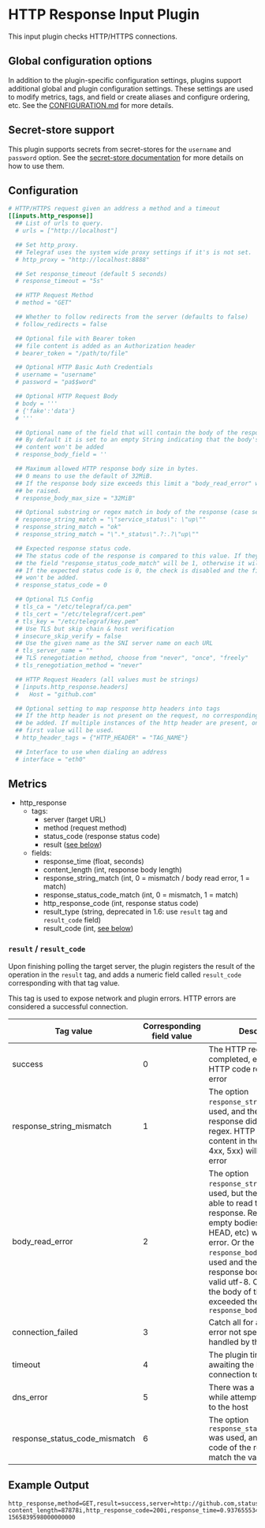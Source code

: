 # HTTP Response Input Plugin

This input plugin checks HTTP/HTTPS connections.

## Global configuration options <!-- @/docs/includes/plugin_config.md -->

In addition to the plugin-specific configuration settings, plugins support
additional global and plugin configuration settings. These settings are used to
modify metrics, tags, and field or create aliases and configure ordering, etc.
See the [CONFIGURATION.md][CONFIGURATION.md] for more details.

[CONFIGURATION.md]: ../../../docs/CONFIGURATION.md#plugins

## Secret-store support

This plugin supports secrets from secret-stores for the `username` and
`password` option.
See the [secret-store documentation][SECRETSTORE] for more details on how
to use them.

[SECRETSTORE]: ../../../docs/CONFIGURATION.md#secret-store-secrets

## Configuration

```toml @sample.conf
# HTTP/HTTPS request given an address a method and a timeout
[[inputs.http_response]]
  ## List of urls to query.
  # urls = ["http://localhost"]

  ## Set http_proxy.
  ## Telegraf uses the system wide proxy settings if it's is not set.
  # http_proxy = "http://localhost:8888"

  ## Set response_timeout (default 5 seconds)
  # response_timeout = "5s"

  ## HTTP Request Method
  # method = "GET"

  ## Whether to follow redirects from the server (defaults to false)
  # follow_redirects = false

  ## Optional file with Bearer token
  ## file content is added as an Authorization header
  # bearer_token = "/path/to/file"

  ## Optional HTTP Basic Auth Credentials
  # username = "username"
  # password = "pa$$word"

  ## Optional HTTP Request Body
  # body = '''
  # {'fake':'data'}
  # '''

  ## Optional name of the field that will contain the body of the response.
  ## By default it is set to an empty String indicating that the body's
  ## content won't be added
  # response_body_field = ''

  ## Maximum allowed HTTP response body size in bytes.
  ## 0 means to use the default of 32MiB.
  ## If the response body size exceeds this limit a "body_read_error" will
  ## be raised.
  # response_body_max_size = "32MiB"

  ## Optional substring or regex match in body of the response (case sensitive)
  # response_string_match = "\"service_status\": \"up\""
  # response_string_match = "ok"
  # response_string_match = "\".*_status\".?:.?\"up\""

  ## Expected response status code.
  ## The status code of the response is compared to this value. If they match,
  ## the field "response_status_code_match" will be 1, otherwise it will be 0.
  ## If the expected status code is 0, the check is disabled and the field
  ## won't be added.
  # response_status_code = 0

  ## Optional TLS Config
  # tls_ca = "/etc/telegraf/ca.pem"
  # tls_cert = "/etc/telegraf/cert.pem"
  # tls_key = "/etc/telegraf/key.pem"
  ## Use TLS but skip chain & host verification
  # insecure_skip_verify = false
  ## Use the given name as the SNI server name on each URL
  # tls_server_name = ""
  ## TLS renegotiation method, choose from "never", "once", "freely"
  # tls_renegotiation_method = "never"

  ## HTTP Request Headers (all values must be strings)
  # [inputs.http_response.headers]
  #   Host = "github.com"

  ## Optional setting to map response http headers into tags
  ## If the http header is not present on the request, no corresponding tag will
  ## be added. If multiple instances of the http header are present, only the
  ## first value will be used.
  # http_header_tags = {"HTTP_HEADER" = "TAG_NAME"}

  ## Interface to use when dialing an address
  # interface = "eth0"
```

## Metrics

- http_response
  - tags:
    - server (target URL)
    - method (request method)
    - status_code (response status code)
    - result ([see below](#result--result_code))
  - fields:
    - response_time (float, seconds)
    - content_length (int, response body length)
    - response_string_match (int, 0 = mismatch / body read error, 1 = match)
    - response_status_code_match (int, 0 = mismatch, 1 = match)
    - http_response_code (int, response status code)
    - result_type (string, deprecated in 1.6: use `result` tag and
     `result_code` field)
    - result_code (int, [see below](#result--result_code))

### `result` / `result_code`

Upon finishing polling the target server, the plugin registers the result of the
operation in the `result` tag, and adds a numeric field called `result_code`
corresponding with that tag value.

This tag is used to expose network and plugin errors. HTTP errors are considered
a successful connection.

|Tag value                     |Corresponding field value|Description|
-------------------------------|-------------------------|-----------|
|success                       | 0                       |The HTTP request completed, even if the HTTP code represents an error|
|response_string_mismatch      | 1                       |The option `response_string_match` was used, and the body of the response didn't match the regex. HTTP errors with content in their body (like 4xx, 5xx) will trigger this error|
|body_read_error               | 2                       |The option `response_string_match` was used, but the plugin wasn't able to read the body of the response. Responses with empty bodies (like 3xx, HEAD, etc) will trigger this error. Or the option `response_body_field` was used and the content of the response body was not a valid utf-8. Or the size of the body of the response exceeded the `response_body_max_size` |
|connection_failed             | 3                       |Catch all for any network error not specifically handled by the plugin|
|timeout                       | 4                       |The plugin timed out while awaiting the HTTP connection to complete|
|dns_error                     | 5                       |There was a DNS error while attempting to connect to the host|
|response_status_code_mismatch | 6                       |The option `response_status_code_match` was used, and the status code of the response didn't match the value.|

## Example Output

```shell
http_response,method=GET,result=success,server=http://github.com,status_code=200 content_length=87878i,http_response_code=200i,response_time=0.937655534,result_code=0i,result_type="success" 1565839598000000000
```
